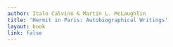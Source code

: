 ```yaml
---
author: Italo Calvino & Martin L. McLaughlin
title: 'Hermit in Paris: Autobiographical Writings'
layout: book
link: false
---
```

